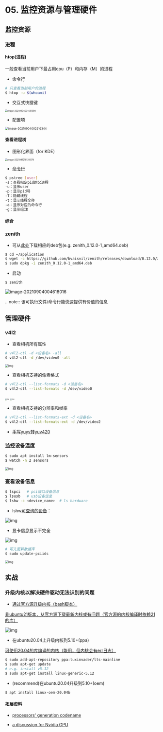 # 05. 监控资源与管理硬件

## 监控资源

### 进程

#### htop(进程)

一般查看当前用户下最占用cpu（P）和内存（M）的进程

* 命令行

```bash
# 只查看当前用户的进程
$ htop -u $(whoami)
```

* 交互式快捷键

<img src="https://natsu-akatsuki.oss-cn-guangzhou.aliyuncs.com/img/image-20210904001431390.png" alt="image-20210904001431390" style="zoom:50%; " />

* 配置项

<img src="https://natsu-akatsuki.oss-cn-guangzhou.aliyuncs.com/img/image-20210904002516344.png" alt="image-20210904002516344" style="zoom:67%; " />

#### 查看进程树

* 图形化界面（for KDE）

<img src="https://natsu-akatsuki.oss-cn-guangzhou.aliyuncs.com/img/image-20210910181315174.png" alt="image-20210910181315174" style="zoom:50%; " />

* [命令行](https://www.howtoforge.com/linux-pstree-command/)

```bash
$ pstree [user]
-s：查看指定pid的父进程
-u：显示user
-p：显示pid号
-T：隐藏线程
-t：显示线程全称
-a：显示对应的命令行
-g：显示组ID
```

#### 综合

### zenith

* 可从[此处](https://github.com/bvaisvil/zenith/releases)下载相应的deb包(e.g. zenith_0.12.0-1_amd64.deb)

```bash
$ cd ~/application
$ wget -c https://github.com/bvaisvil/zenith/releases/download/0.12.0/zenith_0.12.0-1_amd64.deb
$ sudo dpkg -i zenith_0.12.0-1_amd64.deb
```

* 启动

```bash
$ zenith
```

![image-20210904004618016](https://natsu-akatsuki.oss-cn-guangzhou.aliyuncs.com/img/image-20210904004618016.png)

.. note:: 该可执行文件/命令行能快速提供有价值的信息

## 管理硬件

### v4l2

* 查看相机所有属性

```bash
# v4l2-ctl -d <设备名> -all
$ v4l2-ctl -d /dev/video0 -all
```

<img src="https://natsu-akatsuki.oss-cn-guangzhou.aliyuncs.com/img/3XpxjcSwtiaE2DHP.jpg!thumbnail" alt="img" style="zoom: 67%; " />

* 查看相机支持的像素格式

```bash
# v4l2-ctl --list-formats -d <设备名>
$ v4l2-ctl --list-formats -d /dev/video0
```

<img src="https://natsu-akatsuki.oss-cn-guangzhou.aliyuncs.com/img/HBOuewxlOL2nODH3.jpg!thumbnail" alt="img" style="zoom: 33%; " />

<img src="https://natsu-akatsuki.oss-cn-guangzhou.aliyuncs.com/img/WHtCs1tGSJbLycNu.jpg!thumbnail" alt="img" style="zoom: 33%; " />

* 查看相机支持的分辨率和帧率

```bash
# v4l2-ctl --list-formats-ext -d <设备名>
$ v4l2-ctl --list-formats-ext -d /dev/video2
```

* [手写yuyv转yuv420](http://blog.mchook.cn/2018/03/07/YUYV(YUV422)%20to%20YUV420P/)

### 监控设备温度

```bash
$ sudo apt install lm-sensors
$ watch -n 2 sensors
```

<img src="https://natsu-akatsuki.oss-cn-guangzhou.aliyuncs.com/img/IY7gtxIT4cnCmLb0.png!thumbnail" alt="img" style="zoom:67%; " />

### 查看设备信息

```bash
$ lspci   # pci接口设备信息
$ lsusb   # usb设备信息
$ lshw -c <device_name>  # ls hardware
```

* lshw[可查询的设备](https://ezix.org/project/wiki/HardwareLiSter)：

![img](https://natsu-akatsuki.oss-cn-guangzhou.aliyuncs.com/img/vT62MX2KMPNm9DcH.png!thumbnail)

* 显卡信息显示不完全

![img](https://natsu-akatsuki.oss-cn-guangzhou.aliyuncs.com/img/UX2Bxt3z3hB4vskl.png!thumbnail)

```bash
# 可先更新数据库
$ sudo update-pciids
```

<img src="https://natsu-akatsuki.oss-cn-guangzhou.aliyuncs.com/img/sV507p45ylC7xEa6.png!thumbnail" alt="img" style="zoom:67%; " />

## 实战

### 升级内核以解决硬件驱动无法识别的问题

* [通过官方源升级内核（bash脚本）](https://github.com/pimlie/ubuntu-mainline-kernel.sh)

[非ubuntu21版本，从官方源下载最新内核或有问题（官方源的内核编译时依赖21的库）](https://shimowendang.com/docs/93V6tV6xwywvj6Qy)

![img](https://natsu-akatsuki.oss-cn-guangzhou.aliyuncs.com/img/BL2DG8orSBiQroYp.png!thumbnail)

* 在ubuntu20.04上升级内核到5.10+(ppa)

[可使用20.04的库编译的内核（能用，但内核会有err日志）](https://launchpad.net/~tuxinvader/+archive/ubuntu/lts-mainline)

```bash
$ sudo add-apt-repository ppa:tuxinvader/lts-mainline
$ sudo apt-get update
# e.g. install v5.12
$ sudo apt-get install linux-generic-5.12
```

* (recommend)在ubuntu20.04升级到5.10+(oem)

```bash
$ apt install linux-oem-20.04b
```

#### 拓展资料

* [processors' generation codename](https://www.intel.com/content/www/us/en/design/products-and-solutions/processors-and-chipsets/platform-codenames.html)

* [a discussion for Nvidia GPU](https://forums.developer.nvidia.com/t/ubuntu-mate-20-04-with-rtx-3070-on-ryzen-5900-black-screen-after-boot/167681)
